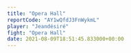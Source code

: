 ```yaml
---
title: "Opera Hall"
reportCode: "AY1wQfdJ3FnWykmL"
player: "Jeandésiré"
fight: "Opera Hall"
date: 2021-08-09T18:51:45.833000+00:00
---
```


